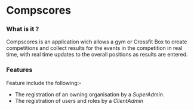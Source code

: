 # Compscores

### What is it ?
Compscores is an application wich allows a gym or Crossfit Box to create competitions and collect results for the events in the competition in real time, with real time updates to the overall positions as results are entered.

### Features
Feature include the following:-
- The registration of an owning organisation by a *SuperAdmin*.
- The registration of users and roles by a *ClientAdmin*
